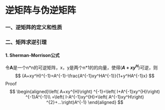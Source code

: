 # 逆矩阵与伪逆矩阵

### 一、逆矩阵的定义和性质

### 二、矩阵求逆引理

#### 1. Sherman-Morrison公式

令**A**是一个n\*n的可逆矩阵，x，y是两个n\*1的的向量，使得(**$A+xy^H$**)可逆，则
$$
(A+xy^H)^{-1}=A^{-1}-\frac{A^{-1}xy^HA^{-1}}{1+y^HA^{-1}x}
$$
Proof
$$
\begin{aligned}\left( A+xy^{H}\right) ^{-1}=\left( I+A^{-1}xy^{H}\right) ^{-1}A^{-1}\\ =\left( I-A^{-1}xy^{H}+\left( A^{-1}xy^H\right) ^{2}+...\right)A^{-1} \end{aligned}
$$
